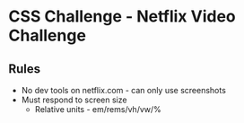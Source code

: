 # CSS Challenge - Netflix Video Challenge


## Rules

* No dev tools on netflix.com - can only use screenshots
* Must respond to screen size
  * Relative units - em/rems/vh/vw/%
